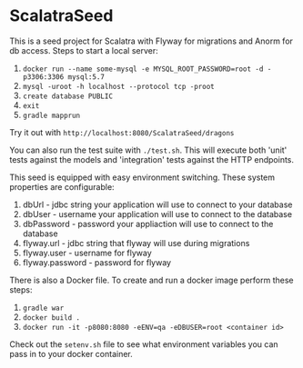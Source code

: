 # ScalatraSeed

This is a seed project for Scalatra with Flyway for migrations and Anorm for db access. Steps to start a local server:
1. `docker run --name some-mysql -e MYSQL_ROOT_PASSWORD=root -d -p3306:3306 mysql:5.7`
2. `mysql -uroot -h localhost --protocol tcp -proot`
3. `create database PUBLIC`
4. `exit`
5. `gradle mapprun`

Try it out with `http://localhost:8080/ScalatraSeed/dragons`

You can also run the test suite with `./test.sh`. This will execute both 'unit' tests against the models and 'integration' tests against the HTTP endpoints.

This seed is equipped with easy environment switching. These system properties are configurable:
1. dbUrl - jdbc string your application will use to connect to your database
2. dbUser - username your application will use to connect to the database
3. dbPassword - password your appliaction will use to connect to the database
4. flyway.url - jdbc string that flyway will use during migrations
5. flyway.user - username for flyway
6. flyway.password - password for flyway

There is also a Docker file. To create and run a docker image perform these steps:
1. `gradle war`
2. `docker build .`
3. `docker run -it -p8080:8080 -eENV=qa -eDBUSER=root <container id>`

Check out the `setenv.sh` file to see what environment variables you can pass in to your docker container.

